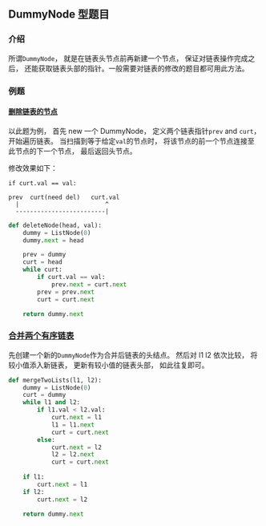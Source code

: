 ## DummyNode 型题目

### 介绍

所谓`DummyNode`， 就是在链表头节点前再新建一个节点， 保证对链表操作完成之后， 还能获取链表头部的指针。一般需要对链表的修改的题目都可用此方法。

### 例题

#### [删除链表的节点](https://leetcode-cn.com/problems/shan-chu-lian-biao-de-jie-dian-lcof/)

以此题为例， 首先 new 一个 DummyNode， 定义两个链表指针`prev` and `curt`， 开始遍历链表。 当扫描到等于给定`val`的节点时， 将该节点的前一个节点连接至此节点的下一个节点， 最后返回头节点。

修改效果如下：
```
if curt.val == val:

prev  curt(need del)   curt.val
  |                        ^
  -------------------------|
```


```Python
def deleteNode(head, val):
    dummy = ListNode(0)
    dummy.next = head

    prev = dummy
    curt = head
    while curt:
        if curt.val == val:
            prev.next = curt.next
        prev = prev.next
        curt = curt.next

    return dummy.next
```

### [合并两个有序链表](https://leetcode-cn.com/problems/merge-two-sorted-lists/)

先创建一个新的`DummyNode`作为合并后链表的头结点。 然后对 l1 l2 依次比较， 将较小值添入新链表， 更新有较小值的链表头部， 如此往复即可。

```Python
def mergeTwoLists(l1, l2):
    dummy = ListNode(0)
    curt = dummy
    while l1 and l2:
        if l1.val < l2.val:
            curt.next = l1
            l1 = l1.next
            curt = curt.next
        else:
            curt.next = l2
            l2 = l2.next
            curt = curt.next
    
    if l1:
        curt.next = l1
    if l2:
        curt.next = l2
    
    return dummy.next
```